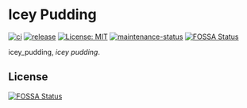 # Icey Pudding

[![ci](https://github.com/Nanai10a/icey_pudding/actions/workflows/ci.yml/badge.svg)](https://github.com/Nanai10a/icey_pudding/actions/workflows/ci.yml)
[![release](https://github.com/Nanai10a/icey_pudding/actions/workflows/release.yml/badge.svg)](https://github.com/Nanai10a/icey_pudding/actions/workflows/release.yml)
[![License: MIT](https://img.shields.io/badge/License-MIT-yellow.svg)](https://github.com/Nanai10a/icey_pudding/blob/master/LICENSE)
[![maintenance-status](https://img.shields.io/badge/maintenance-passively--maintained-yellowgreen.svg)](#)
[![FOSSA Status](https://app.fossa.com/api/projects/git%2Bgithub.com%2FNanai10a%2Ficey_pudding.svg?type=shield)](https://app.fossa.com/projects/git%2Bgithub.com%2FNanai10a%2Ficey_pudding?ref=badge_shield)

icey_pudding, *icey pudding*.


## License
[![FOSSA Status](https://app.fossa.com/api/projects/git%2Bgithub.com%2FNanai10a%2Ficey_pudding.svg?type=large)](https://app.fossa.com/projects/git%2Bgithub.com%2FNanai10a%2Ficey_pudding?ref=badge_large)